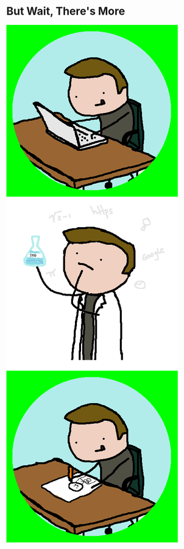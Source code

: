 # But Wait, There's More

<img src="assets/images/Developer.png" alt="He's a developer" class="centered round" />
<img src="assets/images/Researcher.png" alt="He's a researcher" class="centered round" />
<img src="assets/images/artist.png" alt="He's an artist" class="centered round" />
